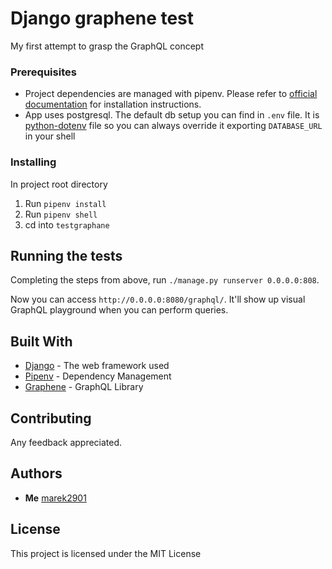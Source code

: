 # Django graphene test

My first attempt to grasp the GraphQL concept

### Prerequisites

* Project dependencies are managed with pipenv. Please refer to [official documentation](https://pipenv.readthedocs.io/en/latest/) for installation instructions.
* App uses postgresql. The default db setup you can find in `.env` file. It is [python-dotenv](https://github.com/theskumar/python-dotenv) file so you can always override it exporting `DATABASE_URL` in your shell

### Installing

In project root directory
1. Run `pipenv install`
2. Run `pipenv shell`
3. cd into `testgraphane`

## Running the tests

Completing the steps from above, run `./manage.py runserver 0.0.0.0:808`.

Now you can access `http://0.0.0.0:8080/graphql/`. It'll show up visual GraphQL playground when you can perform queries.

## Built With

* [Django](https://www.djangoproject.com/) - The web framework used
* [Pipenv](https://pipenv.readthedocs.io/en/latest/) - Dependency Management
* [Graphene](https://graphene-python.org/) - GraphQL Library

## Contributing

Any feedback appreciated.

## Authors

* **Me** [marek2901](https://github.com/marek2901)

## License

This project is licensed under the MIT License
